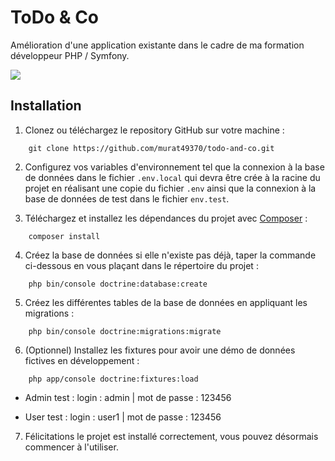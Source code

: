 # ToDo & Co
Amélioration d'une application existante dans le cadre de ma formation développeur PHP / Symfony.

<a href="https://codeclimate.com/github/murat49370/todo-and-co/maintainability"><img src="https://api.codeclimate.com/v1/badges/395dad1acb5de7a3af7c/maintainability" /></a>


## Installation
1. Clonez ou téléchargez le repository GitHub sur votre machine :
```
    git clone https://github.com/murat49370/todo-and-co.git
```
2. Configurez vos variables d'environnement tel que la connexion à la base de données dans le fichier `.env.local` qui devra être crée à la racine du projet en réalisant une copie du fichier `.env` ainsi que la connexion à la base de données de test dans le fichier `env.test`.

3. Téléchargez et installez les dépendances du projet avec [Composer](https://getcomposer.org/download/) :
```
    composer install
```
4. Créez la base de données si elle n'existe pas déjà, taper la commande ci-dessous en vous plaçant dans le répertoire du projet :
```
    php bin/console doctrine:database:create
```
5. Créez les différentes tables de la base de données en appliquant les migrations :
```
    php bin/console doctrine:migrations:migrate
```
6. (Optionnel) Installez les fixtures pour avoir une démo de données fictives en développement :
```
    php app/console doctrine:fixtures:load
```
- Admin test : 
login : admin | mot de passe : 123456
  
- User test :
login : user1 | mot de passe : 123456

7. Félicitations le projet est installé correctement, vous pouvez désormais commencer à l'utiliser.

